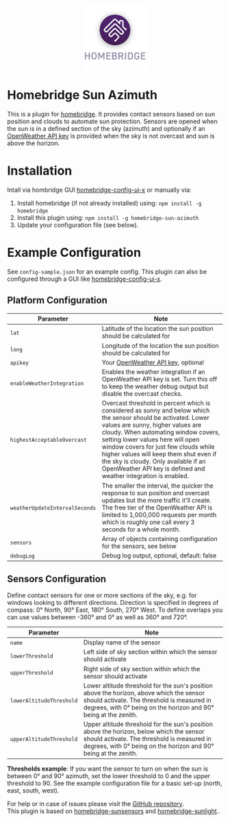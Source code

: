 <p align="center">

<img src="https://github.com/homebridge/branding/raw/latest/logos/homebridge-wordmark-logo-vertical.png" width="150">

</p>

# Homebridge Sun Azimuth

This is a plugin for [homebridge](https://github.com/nfarina/homebridge). It provides contact sensors based on sun position and clouds to automate sun protection. Sensors are opened when the sun is in a defined section of the sky (azimuth) and optionally if an [OpenWeather API key](https://openweathermap.org/api) is provided when the sky is not overcast and sun is above the horizon.

# Installation
Intall via hombridge GUI [homebridge-config-ui-x](https://github.com/oznu/homebridge-config-ui-x) or manually via:

1.  Install homebridge (if not already installed) using: `npm install -g homebridge`
2.  Install this plugin using: `npm install -g homebridge-sun-azimuth`
3.  Update your configuration file (see below).

# Example Configuration

See `config-sample.json` for an example config. This plugin can also be configured through a GUI like [homebridge-config-ui-x](https://github.com/oznu/homebridge-config-ui-x).

## Platform Configuration

| Parameter  | Note                                                                  |
| ---------- | --------------------------------------------------------------------- |
| `lat`      | Latitude of the location the sun position should be calculated for   |
| `long`     | Longitude of the location the sun position should be calculated for  |
| `apikey`   | Your [OpenWeather API key](https://openweathermap.org/api), optional  |
| `enableWeatherIntegration` | Enables the weather integration if an OpenWeather API key is set. Turn this off to keep the weather debug output but disable the overcast checks. |
| `highestAcceptableOvercast` | Overcast threshold in percent which is considered as sunny and below which the sensor should be activated. Lower values are sunny, higher values are cloudy. When automating window covers, setting lower values here will open window covers for just few clouds while higher values will keep them shut even if the sky is cloudy. Only available if an OpenWeather API key is defined and weather integration is enabled. |
| `weatherUpdateIntervalSeconds` | The smaller the interval, the quicker the response to sun position and overcast updates but the more traffic it'll create. The free tier of the OpenWeather API is limited to 1,000,000 requests per month which is roughly one call every 3 seconds for a whole month. |
| `sensors`  | Array of objects containing configuration for the sensors, see below |
| `debugLog` | Debug log output, optional, default: false                 |

## Sensors Configuration

Define contact sensors for one or more sections of the sky, e.g. for windows looking to different directions. Direction is specified in degrees of compass: 0° North, 90° East, 180° South, 270° West. To define overlaps you can use values between -360° and 0° as well as 360° and 720°.

| Parameter   | Note                                                                                                            |
| ----------- | --------------------------------------------------------------------------------------------------------------- |
| `name`           | Display name of the sensor                                                                                |
| `lowerThreshold` | Left side of sky section within which the sensor should activate |
| `upperThreshold` | Right side of sky section within which the sensor should activate |
| `lowerAltitudeThreshold` | Lower altitude threshold for the sun's position above the horizon, above which the sensor should activate. The threshold is measured in degrees, with 0° being on the horizon and 90° being at the zenith. |
| `upperAltitudeThreshold` | Upper altitude threshold for the sun's position above the horizon, below which the sensor should activate. The threshold is measured in degrees, with 0° being on the horizon and 90° being at the zenith. |

**Thresholds example**: If you want the sensor to turn on when the sun is between 0° and 90° azimuth, set the lower threshold to 0 and the upper threshold to 90. See the example configuration file for a basic set-up (north, east, south, west).

For help or in case of issues please visit the [GitHub repository](https://github.com/awaescher/homebridge-sun-azimuth/issues).    
This plugin is based  on [homebridge-sunsensors](https://github.com/mfkrause/homebridge-sunsensors) and [homebridge-sunlight](https://github.com/Krillle/homebridge-sunlight)..